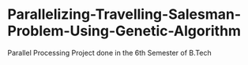 # Parallelizing-Travelling-Salesman-Problem-Using-Genetic-Algorithm
Parallel Processing Project done in the 6th Semester of B.Tech
